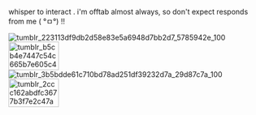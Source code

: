 whisper to interact . i'm offtab almost always, so don't expect responds from me ( °ㅁ°) !!

![tumblr_223113df9db2d58e83e5a6948d7bb2d7_5785942e_100](https://github.com/user-attachments/assets/3ecdb669-e640-4819-8b65-65da45dbf411) <img width="99" height="56" alt="tumblr_b5cb4e7447c54c665b7e605c4882d9e8_c5ad700c_100" src="https://github.com/user-attachments/assets/c0526041-3984-4a05-bd63-63ecf328bf76" /> ![tumblr_3b5bdde61c710bd78ad251df39232d7a_29d87c7a_100](https://github.com/user-attachments/assets/00828940-449f-48f8-b9f9-302278b35f47)
 <img width="99" height="56" alt="tumblr_2ccc162abdfc3677b3f7e2c47a8affb4_8e4fca25_100" src="https://github.com/user-attachments/assets/3abc5cea-3691-4787-a052-c9c9af1db129" /> 



